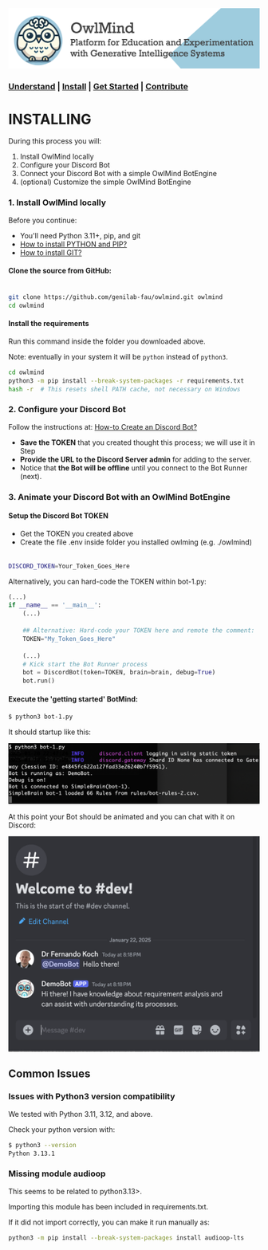 

<img src="docs/images/owlmind-banner.png" width=800>

### [Understand](./README.md) | [Install](./INSTALLING.md) | [Get Started](./README.md#getting-started) | [Contribute](./CONTRIBUTING.md)


# INSTALLING 

During this process you will:

1. Install OwlMind locally
2. Configure your Discord Bot  
3. Connect your Discord Bot with a simple OwlMind BotEngine 
4. (optional) Customize the simple OwlMind BotEngine


### 1. Install OwlMind locally

Before you continue:
* You'll need Python 3.11+, pip, and git
* [How to install PYTHON and PIP?](https://packaging.python.org/en/latest/tutorials/installing-packages/)
* [How to install GIT?](https://github.com/git-guides/install-git)


#### Clone the source from GitHub:

```bash

git clone https://github.com/genilab-fau/owlmind.git owlmind
cd owlmind

```

#### Install the requirements

Run this command inside the folder you downloaded above.

Note: eventually in your system it will be ``python`` instead of ``python3``.

```bash
cd owlmind
python3 -m pip install --break-system-packages -r requirements.txt
hash -r  # This resets shell PATH cache, not necessary on Windows
```


### 2. Configure your Discord Bot 

Follow the instructions at: [How-to Create an Discord Bot?](docs/discord.md)

* **Save the TOKEN** that you created thought this process; we will use it in Step 
* **Provide the URL to the Discord Server admin** for adding to the server. 
* Notice that **the Bot will be offline**  until you connect to the Bot Runner (next).


### 3. Animate your Discord Bot with an OwlMind BotEngine


#### Setup the Discord Bot TOKEN
* Get the TOKEN you created above
* Create the file .env inside folder you installed owlming (e.g. ./owlmind)

```bash

DISCORD_TOKEN=Your_Token_Goes_Here

```

Alternatively, you can hard-code the TOKEN within bot-1.py:

```python
(...)
if __name__ == '__main__':
    (...)

    ## Alternative: Hard-code your TOKEN here and remote the comment:
    TOKEN="My_Token_Goes_Here"

    (...)
    # Kick start the Bot Runner process
    bot = DiscordBot(token=TOKEN, brain=brain, debug=True)
    bot.run()
```


#### Execute the 'getting started' BotMind:

```bash
$ python3 bot-1.py
```

It should startup like this:

<img src="docs/images/screen-startup.png" width="600">

At this point your Bot should be animated and you can chat with it on Discord:

<img src="docs/images/screen-demobot.png" width="600">




## Common Issues


### Issues with Python3 version compatibility

We tested with Python 3.11, 3.12, and above. 

Check your python version with:

```bash
$ python3 --version
Python 3.13.1
```

### Missing module **audioop**

This seems to be related to python3.13>. 

Importing this module has been included in requirements.txt. 

If it did not import correctly, you can make it run manually as:


```bash
python3 -m pip install --break-system-packages install audioop-lts
```


